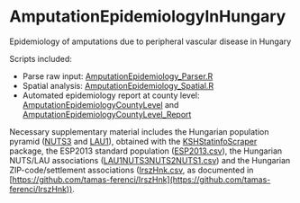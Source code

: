 # AmputationEpidemiologyInHungary
Epidemiology of amputations due to peripheral vascular disease in Hungary

Scripts included:
- Parse raw input: [AmputationEpidemiology_Parser.R](https://github.com/tamas-ferenci/AmputationEpidemiologyInHungary/blob/master/AmputationEpidemiology_Parser.R)
- Spatial analysis: [AmputationEpidemiology_Spatial.R](https://github.com/tamas-ferenci/AmputationEpidemiologyInHungary/blob/master/AmputationEpidemiology_Spatial.R)
- Automated epidemiology report at county level: [AmputationEpidemiologyCountyLevel](https://github.com/tamas-ferenci/AmputationEpidemiologyInHungary/blob/master/AmputationEpidemiologyCountyLevel.R) and [AmputationEpidemiologyCountyLevel_Report](https://github.com/tamas-ferenci/AmputationEpidemiologyInHungary/blob/master/AmputationEpidemiologyCountyLevel_Report.Rmd)

Necessary supplementary material includes the Hungarian population pyramid ([NUTS3](https://github.com/tamas-ferenci/AmputationEpidemiologyInHungary/blob/master/PopPyramid_5YR_NUTS3_20042014.csv)
and [LAU1](https://github.com/tamas-ferenci/AmputationEpidemiologyInHungary/blob/master/PopPyramid_5YR_LAU1_20152017.csv)), obtained with the [KSHStatinfoScraper](https://github.com/tamas-ferenci/KSHStatinfoScraper) package,
the ESP2013 standard population ([ESP2013.csv](https://github.com/tamas-ferenci/AmputationEpidemiologyInHungary/blob/master/ESP2013.csv)), the Hungarian NUTS/LAU associations ([LAU1NUTS3NUTS2NUTS1.csv](https://github.com/tamas-ferenci/AmputationEpidemiologyInHungary/blob/master/LAU1NUTS3NUTS2NUTS1.csv))
and the Hungarian ZIP-code/settlement associations ([IrszHnk.csv](https://github.com/tamas-ferenci/AmputationEpidemiologyInHungary/blob/master/IrszHnk.csv),
as documented in [https://github.com/tamas-ferenci/IrszHnk](https://github.com/tamas-ferenci/IrszHnk)).